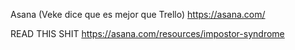 Asana (Veke dice que es mejor que Trello)
https://asana.com/


READ THIS SHIT
https://asana.com/resources/impostor-syndrome